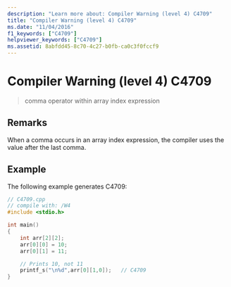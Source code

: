 ```yaml
---
description: "Learn more about: Compiler Warning (level 4) C4709"
title: "Compiler Warning (level 4) C4709"
ms.date: "11/04/2016"
f1_keywords: ["C4709"]
helpviewer_keywords: ["C4709"]
ms.assetid: 8abfdd45-8c70-4c27-b0fb-ca0c3f0fccf9
---
```

# Compiler Warning (level 4) C4709

> comma operator within array index expression

## Remarks

When a comma occurs in an array index expression, the compiler uses the value after the last comma.

## Example

The following example generates C4709:

```cpp
// C4709.cpp
// compile with: /W4
#include <stdio.h>

int main()
{
    int arr[2][2];
    arr[0][0] = 10;
    arr[0][1] = 11;

    // Prints 10, not 11
    printf_s("\n%d",arr[0][1,0]);   // C4709
}
```
